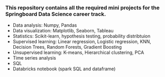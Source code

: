 ### This repository contains all the required mini projects for the Springboard Data Science career track.
- Data analysis: Numpy, Pandas
- Data visualization: Matplotlib, Seaborn, Tableau
- Statistics: Scikit-learn, hypothesis testing, probability distribtuion
- Supervised learning: Linear regression, Logistic regression, KNN, Decision Trees, Random Forests, Gradient Boosting
- Unsupervised learning: K-means, Hierarchical clustering, PCA
- Time series analysis
- SQL
- Databricks notebook (spark SQL and dataframe)
